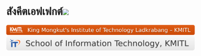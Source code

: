 # สังคีตเอฟเฟกต์<img width="50" src="https://media.tenor.com/8McIGu0Tf_QAAAAi/fire-joypixels.gif" />

![](https://github.com/SupaschaiPh/SupaschaiPh/blob/main/badges/KMITL-5.svg) ![](https://github.com/SupaschaiPh/SupaschaiPh/blob/main/badges/IT-1.svg)


